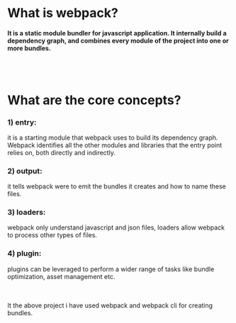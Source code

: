 <h1>What is webpack?</h1>

<h4>It is a static module bundler for javascript application. It internally build a dependency graph, and combines every module of the project into one or more bundles.</h4>
<br/>
<br/>

<h1><b>What are the core concepts?</b></h1>

<h3>1) entry:</h3> it is a starting module that webpack uses to build its dependency graph. Webpack identifies all the other modules and libraries that the entry point relies on, both directly and indirectly. <br/>
<h3>2) output:</h3> it tells webpack were to emit the bundles it creates and how to name these files.<br/>
<h3>3) loaders:</h3> webpack only understand javascript and json files, loaders allow webpack to process other types of files.<br/>
<h3>4) plugin:</h3> plugins can be leveraged to perform a wider range of tasks like bundle optimization, asset management etc.<br/>

<br/>
<br/>

It the above project i have used webpack and webpack cli for creating bundles.
